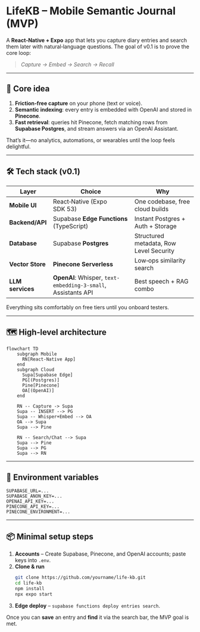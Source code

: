 # LifeKB – Mobile Semantic Journal (MVP)

A **React‑Native + Expo** app that lets you capture diary entries and search them later with natural‑language questions.  The goal of v0.1 is to prove the core loop:

> *Capture → Embed → Search → Recall*

---

## 🌱 Core idea

1. **Friction‑free capture** on your phone (text or voice).
2. **Semantic indexing**: every entry is embedded with OpenAI and stored in **Pinecone**.
3. **Fast retrieval**: queries hit Pinecone, fetch matching rows from **Supabase Postgres**, and stream answers via an OpenAI Assistant.

That’s it—no analytics, automations, or wearables until the loop feels delightful.

---

## 🛠 Tech stack (v0.1)

| Layer | Choice | Why |
|-------|--------|-----|
| **Mobile UI** | React‑Native (Expo SDK 53) | One codebase, free cloud builds |
| **Backend/API** | Supabase **Edge Functions** (TypeScript) | Instant Postgres + Auth + Storage |
| **Database** | Supabase **Postgres** | Structured metadata, Row Level Security |
| **Vector Store** | **Pinecone Serverless** | Low‑ops similarity search |
| **LLM services** | **OpenAI**: Whisper, `text-embedding-3-small`, Assistants API | Best speech + RAG combo |

Everything sits comfortably on free tiers until you onboard testers.

---

## 🗺 High‑level architecture

```mermaid
flowchart TD
    subgraph Mobile
      RN[React‑Native App]
    end
    subgraph Cloud
      Supa[Supabase Edge]
      PG[(Postgres)]
      Pine[Pinecone]
      OA[(OpenAI)]
    end

    RN -- Capture -> Supa
    Supa -- INSERT --> PG
    Supa -- Whisper+Embed --> OA
    OA --> Supa
    Supa --> Pine

    RN -- Search/Chat --> Supa
    Supa --> Pine
    Supa --> PG
    Supa --> RN
```

---

## 🔑 Environment variables

```dotenv
SUPABASE_URL=...
SUPABASE_ANON_KEY=...
OPENAI_API_KEY=...
PINECONE_API_KEY=...
PINECONE_ENVIRONMENT=...
```

---

## 📦 Minimal setup steps

1. **Accounts** – Create Supabase, Pinecone, and OpenAI accounts; paste keys into `.env`.
2. **Clone & run**
   ```bash
   git clone https://github.com/yourname/life-kb.git
   cd life-kb
   npm install
   npx expo start
   ```
3. **Edge deploy** – `supabase functions deploy entries search`.

Once you can **save** an entry and **find** it via the search bar, the MVP goal is met.

